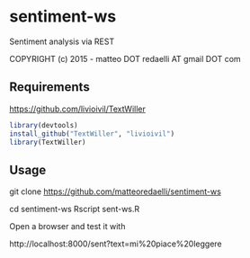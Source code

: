 # sentiment-ws
Sentiment analysis via REST

COPYRIGHT (c) 2015  - matteo DOT redaelli AT gmail DOT com

## Requirements

https://github.com/livioivil/TextWiller

```R
library(devtools)
install_github("TextWiller", "livioivil")
library(TextWiller)
```

## Usage

git clone https://github.com/matteoredaelli/sentiment-ws

cd sentiment-ws
Rscript sent-ws.R

Open a browser and test it with

 http://localhost:8000/sent?text=mi%20piace%20leggere

